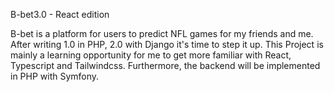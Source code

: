B-bet3.0 - React edition

B-bet is a platform for users to predict NFL games for my friends and me. After writing 1.0 in PHP,
2.0 with Django it's time to step it up. This Project is mainly a learning opportunity for me to
get more familiar with React, Typescript and Tailwindcss. Furthermore, the backend will be implemented 
in PHP with Symfony. 

